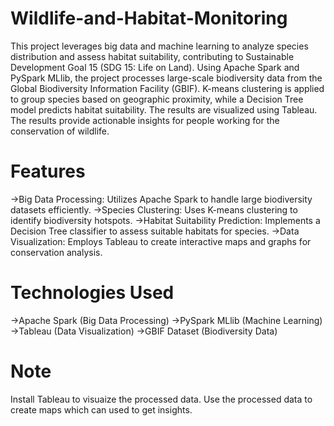 # Wildlife-and-Habitat-Monitoring
This project leverages big data and machine learning to analyze species distribution and assess habitat suitability, contributing to Sustainable Development Goal 15 (SDG 15: Life on Land). Using Apache Spark and PySpark MLlib, the project processes large-scale biodiversity data from the Global Biodiversity Information Facility (GBIF). K-means clustering is applied to group species based on geographic proximity, while a Decision Tree model predicts habitat suitability. The results are visualized using Tableau. The results provide actionable insights for people working for the conservation of wildlife.


# Features
->Big Data Processing: Utilizes Apache Spark to handle large biodiversity datasets efficiently.
->Species Clustering: Uses K-means clustering to identify biodiversity hotspots.
->Habitat Suitability Prediction: Implements a Decision Tree classifier to assess suitable habitats for species.
->Data Visualization: Employs Tableau to create interactive maps and graphs for conservation analysis.

# Technologies Used
->Apache Spark (Big Data Processing)
->PySpark MLlib (Machine Learning)
->Tableau (Data Visualization)
->GBIF Dataset (Biodiversity Data)

# Note
Install Tableau to visuaize the processed data. Use the processed data to create maps which can used to get insights.
